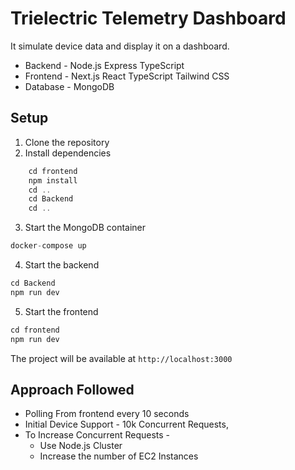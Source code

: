 # Trielectric Telemetry Dashboard

It simulate device data and display it on a dashboard.

- Backend - Node.js Express TypeScript
- Frontend - Next.js React TypeScript Tailwind CSS
- Database - MongoDB

## Setup

1. Clone the repository
2. Install dependencies
```ts
    cd frontend
    npm install
    cd ..
    cd Backend
    cd ..
```
3. Start the MongoDB container
```ts
docker-compose up 
```
4. Start the backend
```ts
cd Backend
npm run dev
```
5. Start the frontend
```ts
cd frontend
npm run dev
```

The project will be available at `http://localhost:3000`

## Approach Followed
- Polling From frontend every 10 seconds
- Initial Device Support - 10k Concurrent Requests,
- To Increase Concurrent Requests - 
  - Use Node.js Cluster
  - Increase the number of EC2 Instances
